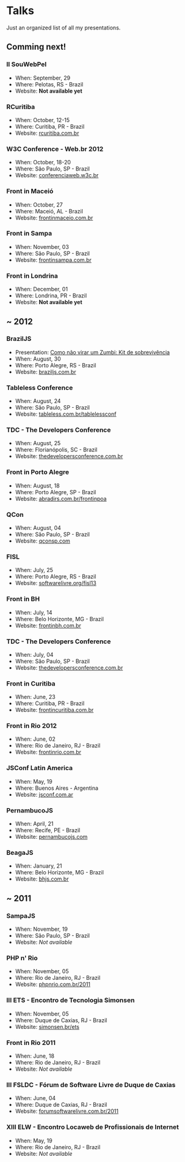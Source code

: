 # Talks

Just an organized list of all my presentations.

## Comming next!

### II SouWebPel
* When: September, 29
* Where: Pelotas, RS - Brazil
* Website: **Not available yet**

### RCuritiba
* When: October, 12-15
* Where: Curitiba, PR - Brazil
* Website: [rcuritiba.com.br](http://rcuritiba.com.br/)

### W3C Conference - Web.br 2012
* When: October, 18-20
* Where: São Paulo, SP - Brazil
* Website: [conferenciaweb.w3c.br](http://conferenciaweb.w3c.br/)

### Front in Maceió
* When: October, 27
* Where: Maceió, AL - Brazil
* Website: [frontinmaceio.com.br](http://frontinmaceio.com.br/)

### Front in Sampa
* When: November, 03
* Where: São Paulo, SP - Brazil
* Website: [frontinsampa.com.br](http://www.frontinsampa.com.br/)

### Front in Londrina
* When: December, 01
* Where: Londrina, PR - Brazil
* Website: **Not available yet**

## ~ 2012

### BrazilJS
* Presentation: [Como não virar um Zumbi: Kit de sobrevivência](http://talks.zenorocha.com/2012/braziljs/)
* When: August, 30
* Where: Porto Alegre, RS - Brazil
* Website: [braziljs.com.br](http://braziljs.com.br/)

### Tableless Conference
* When: August, 24
* Where: São Paulo, SP - Brazil
* Website: [tableless.com.br/tablelessconf](http://tableless.com.br/tablelessconf/)

### TDC - The Developers Conference
<!--* Presentation title: Como fugir do feijão com arroz usando Canvas, SVG e WebGL
* Presentation slides: *#* -->
* When: August, 25
* Where: Florianópolis, SC - Brazil
* Website: [thedevelopersconference.com.br](http://www.thedevelopersconference.com.br/)

### Front in Porto Alegre
<!--* Presentation title: *#*
* Presentation slides: *#* -->
* When: August, 18
* Where: Porto Alegre, SP - Brazil
* Website: [abradirs.com.br/frontinpoa](http://abradirs.com.br/frontinpoa/)

### QCon
<!--* Presentation title: *#*
* Presentation slides: *#* -->
* When: August, 04
* Where: São Paulo, SP - Brazil
* Website: [qconsp.com](http://qconsp.com/)

### FISL
<!--* Presentation title: *#*
* Presentation slides: *#* -->
* When: July, 25
* Where: Porto Alegre, RS - Brazil
* Website: [softwarelivre.org/fisl13](http://softwarelivre.org/fisl13/)

### Front in BH
<!--* Presentation title: CSS Sucks!
* Presentation slides: *#* -->
* When: July, 14
* Where: Belo Horizonte, MG - Brazil
* Website: [frontinbh.com.br](http://frontinbh.com.br/)

### TDC - The Developers Conference
<!--* Presentation title: Como fugir do feijão com arroz usando Canvas, SVG e WebGL
* Presentation slides: *#* -->
* When: July, 04
* Where: São Paulo, SP - Brazil
* Website: [thedevelopersconference.com.br](http://www.thedevelopersconference.com.br/)

### Front in Curitiba
<!--* Presentation title: How to use HTML5 without a time machine
* Presentation slides: *#* -->
* When: June, 23
* Where: Curitiba, PR - Brazil
* Website: [frontincuritiba.com.br](http://www.frontincuritiba.com.br/)

### Front in Rio 2012
<!--* Presentation title: CSS Sucks!
* Presentation slides: [talks.zenorocha.com/frontinrio-2012](http://talks.zenorocha.com/frontinrio-2012/)-->
* When: June, 02
* Where: Rio de Janeiro, RJ - Brazil
* Website: [frontinrio.com.br](http://frontinrio.com.br)

### JSConf Latin America
<!--* Presentation title: How to use Canvas, SVG and WebGL without a time machine
* Presentation slides: [talks.zenorocha.com/jsconf](http://talks.zenorocha.com/jsconf/)-->
* When: May, 19
* Where: Buenos Aires - Argentina
* Website: [jsconf.com.ar](http://jsconf.com.ar)

### PernambucoJS
<!--* Presentation title: Como fugir do feijão com arroz usando Canvas, SVG e WebGL
* Presentation slides: *#*-->
* When: April, 21
* Where: Recife, PE - Brazil
* Website: [pernambucojs.com](http://www.pernambucojs.com/)

### BeagaJS
<!--* Presentation title: How to use HTML5 without a time machine
* Presentation slides: *#*-->
* When: January, 21
* Where: Belo Horizonte, MG - Brazil
* Website: [bhjs.com.br](http://bhjs.com.br/)

## ~ 2011

### SampaJS
<!--* Presentation title: How to use HTML5 without a time machine
* Presentation slides: *#*-->
* When: November, 19
* Where: São Paulo, SP - Brazil
* Website: *Not available*

### PHP n' Rio
<!--* Presentation title: How to use HTML5 without a time machine
* Presentation slides: *#*-->
* When: November, 05
* Where: Rio de Janeiro, RJ - Brazil
* Website: [phpnrio.com.br/2011](http://www.phpnrio.com.br/2011/)

### III ETS - Encontro de Tecnologia Simonsen
<!--* Presentation title: *#*
* Presentation slides: *#*-->
* When: November, 05
* Where: Duque de Caxias, RJ - Brazil
* Website: [simonsen.br/ets](http://www.simonsen.br/ets)

### Front in Rio 2011
<!--* Presentation title: Breaking the HTML5 Boilerplate
* Presentation slides: [slideshare.net/zenorocha/desbravando-o-html5-boilerplate](http://www.slideshare.net/zenorocha/desbravando-o-html5-boilerplate)-->
* When: June, 18
* Where: Rio de Janeiro, RJ - Brazil
* Website: *Not available*

### III FSLDC - Fórum de Software Livre de Duque de Caxias
<!--* Presentation title: HTML5
* Presentation slides: [labs.zenorocha.com/html5/slides/](http://labs.zenorocha.com/html5/slides/)-->
* When: June, 04
* Where: Duque de Caxias, RJ - Brazil
* Website: [forumsoftwarelivre.com.br/2011](http://forumsoftwarelivre.com.br/2011/)

### XIII ELW - Encontro Locaweb de Profissionais de Internet
<!--* Presentation title: Building robust projects with HTML5
* Presentation slides: [slideshare.net/zenorocha/construindo-projetos-robustos-em-html5](http://www.slideshare.net/zenorocha/construindo-projetos-robustos-em-html5)-->
* When: May, 19
* Where: Rio de Janeiro, RJ - Brazil
* Website: *Not available*

<!--## ~ 2010

### V Convescote Caos!
* Presentation title: Wordpress
* Presentation slides: [slideshare.net/zenorocha/wordpress-4948450](http://www.slideshare.net/zenorocha/wordpress-4948450)
* When: August, 10
* Where: Rio de Janeiro, RJ - Brazil
* Website: [forumsoftwarelivre.com.br/2011](http://forumsoftwarelivre.com.br/2011/)
-->